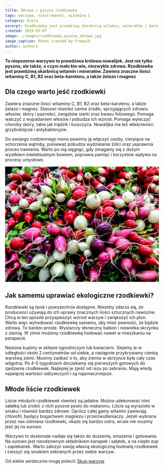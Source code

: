 ```yaml
---
title: Zdrowa i pyszna rzodkiewka
tags: warzywa, niestrawność, witamina C
category: Dieta
excerpt: Rzodkiewka jest prawdziwą skarbnicą witamin, minerałów i beta-karotenu
created: 2019-03-07
image: ./images/rzodkiewka_pyszna_zdrowa.jpg
image_caption: Photo created by Freepik
author: author1
---
```


**To niepozorne warzywo to prawdziwa królowa nowalijek. Jest nie tylko pyszna, ale także, o czym mało kto wie, niezwykle zdrowa. Rzodkiewka jest prawdziwą skarbnicą witamin i minerałów. Zawiera znaczne ilości witaminy C, B1, B2 oraz beta-karotenu, a także żelazo i magnez**

## Dla czego warto jeść rzodkiewki

Zawiera znaczne ilości witaminy C, B1, B2 oraz beta-karotenu, a także żelazo i magnez. Stanowi również cenne źródło, sprzyjających zdrowiu włosów, skóry i paznokci, związków siarki oraz kwasu foliowego. Pomaga walczyć z wypadaniem włosów i pobudza ich wzrost. Pomaga wyleczyć choroby skóry, takie jak trądzik i łuszczyca. Nowalijka ma też właściwości grzybobójcze i antybakteryjne. 

Do swojego codziennego menu powinny ją włączyć osoby, cierpiące na schorzenia wątroby, ponieważ pobudza wydzielanie żółci oraz usprawnia proces trawienia. Warto po nią sięgnąć, gdy zmagamy się z dużym wysiłkiem intelektualnym bowiem, poprawia pamięć i korzystnie wpływa na procesy umysłowe.

![Rzodkiewka w medycynie](./images/rzodkiewka_w_zdrowiu.jpg "Wykorzystanie rzodkiewki w zdrowiu")

## Jak samemu uprawiać ekologiczne rzodkiewki?

Rzodkiewki są tanie i powszechnie dostępne. Niestety zdarza się, że producenci używają do ich uprawy znacznych ilości sztucznych nawozów. Chcą w ten sposób przyspieszyć wzrost warzyw i zwiększyć ich plon. Warto więc wyhodować rzodkiewkę samemu, aby mieć pewność, że będzie zdrowa. To bardzo proste. Wystarczy słoneczny balkon i niewielka skrzynka z ziemią. W zimie możemy rzodkiewkę hodować nawet w mieszkaniu na parapecie. 

Nasiona kupimy w sklepie ogrodniczym lub kwiaciarni. Siejemy je w odległości około 2 centymetrów od siebie, a następnie przykrywamy cienką warstwą ziemi. Musimy zadbać o to, aby ziemia w skrzynce była cały czas wilgotna. Po 4-5 tygodniach doczekamy się pierwszych gotowych do zjedzenia rzodkiewek. Najlepiej je zjeść od razu po zebraniu. Mają wtedy najwięcej wartości odżywczych i są najsmaczniejsze.

## Młode liście rzodkiewek

Liście młodych rzodkiewek również są jadalne. Można udekorować nimi sałatkę lub zrobić z nich pyszne pesto do makaronu. Liście są wyraziste w smaku i również bardzo zdrowe. Oprócz całej gamy witamin zawierają chlorofil, będący bogactwem magnezu i przeciwutleniaczy. Jeżeli wybrana przez nas odmiana rzodkiewki, okaże się bardzo ostra, wcale nie musimy jeść jej na surowo. 

Warzywo to doskonale nadaje się także do duszenia, smażenia i gotowania. Na surowo jest nieodzownym składnikiem kanapek i sałatek, a na ciepło zup i zapiekanek. Warto założyć swoją własną ekologiczną hodowlę rzodkiewek i cieszyć się smakiem zebranych przez siebie warzyw.

Od siebie serdecznie mogę polecić [Skup warzyw](https://polmar.net/skup-warzyw)
